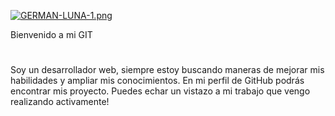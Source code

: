 

[![GERMAN-LUNA-1.png](https://i.postimg.cc/bJCxQXJ2/GERMAN-LUNA-1.png)](https://postimg.cc/XG5Bbz9V)

Bienvenido a mi GIT
#
Soy un desarrollador web, siempre estoy buscando maneras de mejorar mis habilidades y ampliar mis conocimientos. En mi perfil de GitHub podrás encontrar mis proyecto. Puedes echar un vistazo a mi trabajo que vengo realizando activamente!
#

